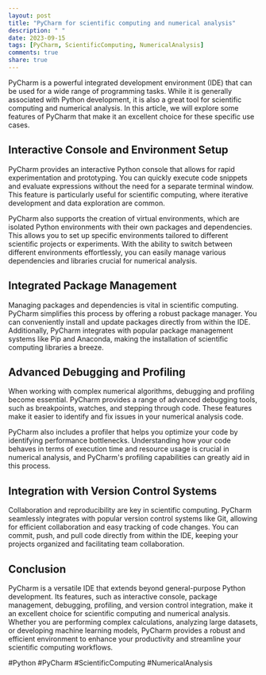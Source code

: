 ```yaml
---
layout: post
title: "PyCharm for scientific computing and numerical analysis"
description: " "
date: 2023-09-15
tags: [PyCharm, ScientificComputing, NumericalAnalysis]
comments: true
share: true
---
```


PyCharm is a powerful integrated development environment (IDE) that can be used for a wide range of programming tasks. While it is generally associated with Python development, it is also a great tool for scientific computing and numerical analysis. In this article, we will explore some features of PyCharm that make it an excellent choice for these specific use cases.

## Interactive Console and Environment Setup

PyCharm provides an interactive Python console that allows for rapid experimentation and prototyping. You can quickly execute code snippets and evaluate expressions without the need for a separate terminal window. This feature is particularly useful for scientific computing, where iterative development and data exploration are common.

PyCharm also supports the creation of virtual environments, which are isolated Python environments with their own packages and dependencies. This allows you to set up specific environments tailored to different scientific projects or experiments. With the ability to switch between different environments effortlessly, you can easily manage various dependencies and libraries crucial for numerical analysis.

## Integrated Package Management

Managing packages and dependencies is vital in scientific computing. PyCharm simplifies this process by offering a robust package manager. You can conveniently install and update packages directly from within the IDE. Additionally, PyCharm integrates with popular package management systems like Pip and Anaconda, making the installation of scientific computing libraries a breeze.

## Advanced Debugging and Profiling

When working with complex numerical algorithms, debugging and profiling become essential. PyCharm provides a range of advanced debugging tools, such as breakpoints, watches, and stepping through code. These features make it easier to identify and fix issues in your numerical analysis code.

PyCharm also includes a profiler that helps you optimize your code by identifying performance bottlenecks. Understanding how your code behaves in terms of execution time and resource usage is crucial in numerical analysis, and PyCharm's profiling capabilities can greatly aid in this process.

## Integration with Version Control Systems

Collaboration and reproducibility are key in scientific computing. PyCharm seamlessly integrates with popular version control systems like Git, allowing for efficient collaboration and easy tracking of code changes. You can commit, push, and pull code directly from within the IDE, keeping your projects organized and facilitating team collaboration.

## Conclusion

PyCharm is a versatile IDE that extends beyond general-purpose Python development. Its features, such as interactive console, package management, debugging, profiling, and version control integration, make it an excellent choice for scientific computing and numerical analysis. Whether you are performing complex calculations, analyzing large datasets, or developing machine learning models, PyCharm provides a robust and efficient environment to enhance your productivity and streamline your scientific computing workflows.

#Python #PyCharm #ScientificComputing #NumericalAnalysis